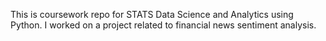 This is coursework repo for STATS Data Science and Analytics using Python.
I worked on a project related to financial news sentiment analysis.




